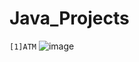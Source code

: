 # Java_Projects

`[1]ATM`
![image](https://github.com/Thein-Naing/Java_Projects/assets/117463446/d416c760-a4b1-4d63-9634-9030ae525d8e)

